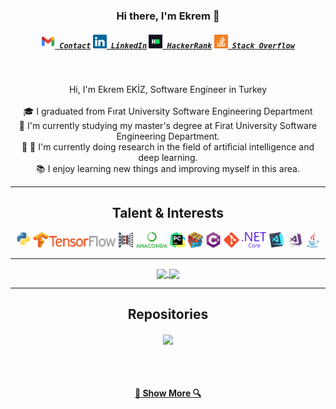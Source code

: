 <h3 align="center">Hi there, I'm Ekrem 👋</h3>
<h5 align="center">
  <code><a href="mailto: ekremekz@gmail.com" title="Send E-Mail"><img width="22" src="https://github.com/ekremekiz/ekremekiz/blob/main/IMAGES/gmail.png"> Contact</a></code>
  <code><a href="https://www.linkedin.com/in/ekremekiz/" title="LinkedIn Profile"><img width="22" src="https://github.com/ekremekiz/ekremekiz/blob/main/IMAGES/linkedin.svg"> LinkedIn</a></code>
  <code><a href="https://www.hackerrank.com/ekremekz" title="HackerRank Profile"><img width="22" src="https://github.com/ekremekiz/ekremekiz/blob/main/IMAGES/hackerrank.png"> HackerRank</a></code>
  <code><a href="https://stackoverflow.com/users/8290052/ekrem-ekiz" title="Stack Overflow Profile"><img width="22" src="https://github.com/ekremekiz/ekremekiz/blob/main/IMAGES/stackoverflow.svg"> Stack Overflow</a></code>
</h5>
<br>
<p align="center">
  Hi, I'm Ekrem EKİZ, Software Engineer in Turkey
  <br>
  <br>
  🎓 I graduated from Fırat University Software Engineering Department
  <br>
  🔬 I'm currently studying my master's degree at Firat University Software Engineering Department.
  <br>
  🔭 🌱 I'm currently doing research in the field of artificial intelligence and deep learning. <br>📚 I enjoy learning new things and improving myself in this area.
</p>

<hr>

<h2 align="center">Talent & Interests</h2>

<p align="center">
  <code><img title="Python" height="25" src="https://github.com/ekremekiz/ekremekiz/blob/main/IMAGES/python-original.svg"></code>
  <code><img title="Tensorflow" height="25" src="https://github.com/ekremekiz/ekremekiz/blob/main/IMAGES/tensorflow.png"></code>
  <code><img title="Deep Learning" height="25" src="https://github.com/ekremekiz/ekremekiz/blob/main/IMAGES/deep-learning.svg"></code>
  <code><img title="Anaconda" height="25" src="https://github.com/ekremekiz/ekremekiz/blob/main/IMAGES/anaconda.png"></code>
  <code><img title="PyCharm" height="25" src="https://github.com/ekremekiz/ekremekiz/blob/main/IMAGES/pycharm.png"></code>
  <code><img title="Problem Solving" height="25" src="https://github.com/ekremekiz/ekremekiz/blob/main/IMAGES/problemSolving.png"></code>
  <code><img title="C#" height="25" src="https://github.com/ekremekiz/ekremekiz/blob/main/IMAGES/cSharp.svg"></code>
  <code><img title="Git" height="25" src="https://github.com/ekremekiz/ekremekiz/blob/main/IMAGES/git-original.svg"></code>
  <code><img title=".NetCore" height="25" src="https://github.com/ekremekiz/ekremekiz/blob/main/IMAGES/dotnetcore.svg"></code>
  <code><img title="Visual Studio Code" height="25" src="https://github.com/ekremekiz/ekremekiz/blob/main/IMAGES/vscode.png"></code>
  <code><img title="Microsoft Visual Studio" height="25" src="https://github.com/ekremekiz/ekremekiz/blob/main/IMAGES/visualstudio.png"></code>
  <code><img title="Java" height="25" src="https://github.com/ekremekiz/ekremekiz/blob/main/IMAGES/java-original.svg"></code>
</p>

<hr>

<p align=center>
  <a href="https://github.com/anuraghazra/github-readme-stats" title="Go to Source">
    <img height=175 align="center" src="https://github-readme-stats.vercel.app/api?username=ekremekiz&show_icons=true&theme=gotham">
  </a>
  <a href="https://github.com/anuraghazra/github-readme-stats">
  <img height=175 align="center" src="https://github-readme-stats.vercel.app/api/top-langs/?username=ekremekiz&hide=c%23,powershell,java&title_color=2aa889&text_color=99d1ce&icon_color=2bbc8a&bg_color=0c1014&langs_count=8&layout=compact" />
  </a>
</p>

<hr>

<h2 align="center">Repositories</h2>

<p width="100%" align="center">
  <a align="left" href="https://github.com/ekremekiz/HackerRank-30-Days-of-Code" title="HackerRank 30 Days of Code"><img align="center" height="115" src="https://github-readme-stats.vercel.app/api/pin/?username=ekremekiz&repo=HackerRank-30-Days-of-Code&theme=gotham"></a>
</p>
<br><br>
<h4 align="center"><a href=https://github.com/ekremekiz?tab=repositories" title="Show Repositories">🔎 Show More 🔍</a></h4>



<!--
**ekremekiz/ekremekiz** is a ✨ _special_ ✨ repository because its `README.md` (this file) appears on your GitHub profile.

Here are some ideas to get you started:

- 🔭 I’m currently working on ...
- 🌱 I’m currently learning ...
- 👯 I’m looking to collaborate on ...
- 🤔 I’m looking for help with ...
- 💬 Ask me about ...
- 📫 How to reach me: ...
- 😄 Pronouns: ...
- ⚡ Fun fact: ...
-->

